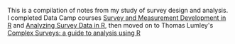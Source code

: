 This is a compilation of notes from my study of survey design and analysis. I completed Data Camp courses [Survey and Measurement Development in R](https://app.datacamp.com/learn/courses/survey-and-measurement-development-in-r) and [Analyzing Survey Data in R](https://app.datacamp.com/learn/courses/analyzing-survey-data-in-r), then moved on to Thomas Lumley's [Complex Surveys: a guide to analysis using R](http://r-survey.r-forge.r-project.org/svybook/)
